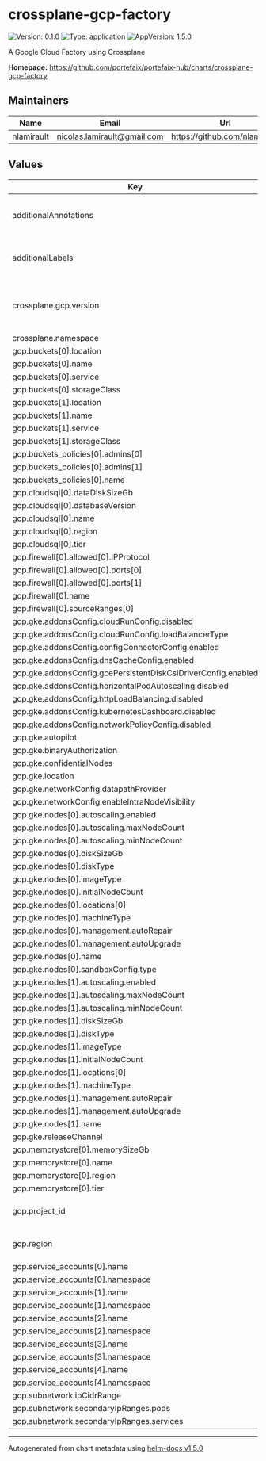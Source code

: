 # crossplane-gcp-factory

![Version: 0.1.0](https://img.shields.io/badge/Version-0.1.0-informational?style=flat-square) ![Type: application](https://img.shields.io/badge/Type-application-informational?style=flat-square) ![AppVersion: 1.5.0](https://img.shields.io/badge/AppVersion-1.5.0-informational?style=flat-square)

A Google Cloud Factory using Crossplane

**Homepage:** <https://github.com/portefaix/portefaix-hub/charts/crossplane-gcp-factory>

## Maintainers

| Name | Email | Url |
| ---- | ------ | --- |
| nlamirault | nicolas.lamirault@gmail.com | https://github.com/nlamirault |

## Values

| Key | Type | Default | Description |
|-----|------|---------|-------------|
| additionalAnnotations | object | `{}` | Additional annotations to add to all resources |
| additionalLabels | object | `{"crossplane.io/provider":"gcp-v0.19.0","crossplane.io/version":"v0.15.0"}` | Additional labels to add to all resources |
| crossplane.gcp.version | string | `"v0.19.0"` | The Crossplane AWS provider version |
| crossplane.namespace | string | `"crossplane-system"` |  |
| gcp.buckets[0].location | string | `"EU"` |  |
| gcp.buckets[0].name | string | `"charts"` |  |
| gcp.buckets[0].service | string | `"Helm"` |  |
| gcp.buckets[0].storageClass | string | `"REGIONAL"` |  |
| gcp.buckets[1].location | string | `"EU"` |  |
| gcp.buckets[1].name | string | `"thanos"` |  |
| gcp.buckets[1].service | string | `"Thanos"` |  |
| gcp.buckets[1].storageClass | string | `"REGIONAL"` |  |
| gcp.buckets_policies[0].admins[0] | string | `"thanos"` |  |
| gcp.buckets_policies[0].admins[1] | string | `"prometheus"` |  |
| gcp.buckets_policies[0].name | string | `"thanos"` |  |
| gcp.cloudsql[0].dataDiskSizeGb | int | `20` |  |
| gcp.cloudsql[0].databaseVersion | string | `"POSTGRES_11"` |  |
| gcp.cloudsql[0].name | string | `"core"` |  |
| gcp.cloudsql[0].region | string | `"europe-west1"` |  |
| gcp.cloudsql[0].tier | string | `"db-custom-1-3840"` |  |
| gcp.firewall[0].allowed[0].IPProtocol | string | `"tcp"` |  |
| gcp.firewall[0].allowed[0].ports[0] | string | `"80"` |  |
| gcp.firewall[0].allowed[0].ports[1] | string | `"443"` |  |
| gcp.firewall[0].name | string | `"http-https"` |  |
| gcp.firewall[0].sourceRanges[0] | string | `"0.0.0.0/0"` |  |
| gcp.gke.addonsConfig.cloudRunConfig.disabled | bool | `true` |  |
| gcp.gke.addonsConfig.cloudRunConfig.loadBalancerType | string | `"LOAD_BALANCER_TYPE_UNSPECIFIED"` |  |
| gcp.gke.addonsConfig.configConnectorConfig.enabled | bool | `false` |  |
| gcp.gke.addonsConfig.dnsCacheConfig.enabled | bool | `true` |  |
| gcp.gke.addonsConfig.gcePersistentDiskCsiDriverConfig.enabled | bool | `true` |  |
| gcp.gke.addonsConfig.horizontalPodAutoscaling.disabled | bool | `true` |  |
| gcp.gke.addonsConfig.httpLoadBalancing.disabled | bool | `true` |  |
| gcp.gke.addonsConfig.kubernetesDashboard.disabled | bool | `true` |  |
| gcp.gke.addonsConfig.networkPolicyConfig.disabled | bool | `false` |  |
| gcp.gke.autopilot | bool | `false` |  |
| gcp.gke.binaryAuthorization | bool | `false` |  |
| gcp.gke.confidentialNodes | bool | `false` |  |
| gcp.gke.location | string | `"europe-west1-c"` |  |
| gcp.gke.networkConfig.datapathProvider | string | `"ADVANCED_DATAPATH"` |  |
| gcp.gke.networkConfig.enableIntraNodeVisibility | bool | `true` |  |
| gcp.gke.nodes[0].autoscaling.enabled | bool | `true` |  |
| gcp.gke.nodes[0].autoscaling.maxNodeCount | int | `4` |  |
| gcp.gke.nodes[0].autoscaling.minNodeCount | int | `2` |  |
| gcp.gke.nodes[0].diskSizeGb | int | `120` |  |
| gcp.gke.nodes[0].diskType | string | `"pd-ssd"` |  |
| gcp.gke.nodes[0].imageType | string | `"cos_containerd"` |  |
| gcp.gke.nodes[0].initialNodeCount | int | `2` |  |
| gcp.gke.nodes[0].locations[0] | string | `"europe-west1-c"` |  |
| gcp.gke.nodes[0].machineType | string | `"n1-standard-1"` |  |
| gcp.gke.nodes[0].management.autoRepair | bool | `true` |  |
| gcp.gke.nodes[0].management.autoUpgrade | bool | `true` |  |
| gcp.gke.nodes[0].name | string | `"core"` |  |
| gcp.gke.nodes[0].sandboxConfig.type | string | `"gvisor"` |  |
| gcp.gke.nodes[1].autoscaling.enabled | bool | `true` |  |
| gcp.gke.nodes[1].autoscaling.maxNodeCount | int | `1` |  |
| gcp.gke.nodes[1].autoscaling.minNodeCount | int | `0` |  |
| gcp.gke.nodes[1].diskSizeGb | int | `120` |  |
| gcp.gke.nodes[1].diskType | string | `"pd-ssd"` |  |
| gcp.gke.nodes[1].imageType | string | `"cos_containerd"` |  |
| gcp.gke.nodes[1].initialNodeCount | int | `0` |  |
| gcp.gke.nodes[1].locations[0] | string | `"europe-west1-c"` |  |
| gcp.gke.nodes[1].machineType | string | `"n1-standard-1"` |  |
| gcp.gke.nodes[1].management.autoRepair | bool | `true` |  |
| gcp.gke.nodes[1].management.autoUpgrade | bool | `true` |  |
| gcp.gke.nodes[1].name | string | `"ops"` |  |
| gcp.gke.releaseChannel | string | `"REGULAR"` |  |
| gcp.memorystore[0].memorySizeGb | int | `1` |  |
| gcp.memorystore[0].name | string | `"core"` |  |
| gcp.memorystore[0].region | string | `"europe-west1"` |  |
| gcp.memorystore[0].tier | string | `"STANDARD_HA"` |  |
| gcp.project_id | string | `"crossplane-gcp-test"` | The Google Cloud project ID |
| gcp.region | string | `"europe-west1"` | The Google Cloud region |
| gcp.service_accounts[0].name | string | `"prometheus"` |  |
| gcp.service_accounts[0].namespace | string | `"monitoring"` |  |
| gcp.service_accounts[1].name | string | `"thanos"` |  |
| gcp.service_accounts[1].namespace | string | `"monitoring"` |  |
| gcp.service_accounts[2].name | string | `"grafana"` |  |
| gcp.service_accounts[2].namespace | string | `"monitoring"` |  |
| gcp.service_accounts[3].name | string | `"loki"` |  |
| gcp.service_accounts[3].namespace | string | `"logging"` |  |
| gcp.service_accounts[4].name | string | `"tempo"` |  |
| gcp.service_accounts[4].namespace | string | `"tracing"` |  |
| gcp.subnetwork.ipCidrRange | string | `"10.11.0.0/20"` |  |
| gcp.subnetwork.secondaryIpRanges.pods | string | `"10.50.32.0/20"` |  |
| gcp.subnetwork.secondaryIpRanges.services | string | `"10.50.16.0/20"` |  |

----------------------------------------------
Autogenerated from chart metadata using [helm-docs v1.5.0](https://github.com/norwoodj/helm-docs/releases/v1.5.0)
